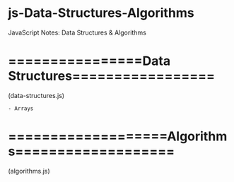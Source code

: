 # js-Data-Structures-Algorithms
JavaScript Notes: Data Structures &amp; Algorithms



# ================Data Structures=================
(data-structures.js)

	- Arrays




# ===================Algorithms===================
(algorithms.js)

